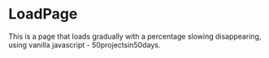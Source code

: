 # LoadPage
This is a page that loads gradually with a percentage slowing disappearing, using vanilla javascript - 50projectsin50days.
